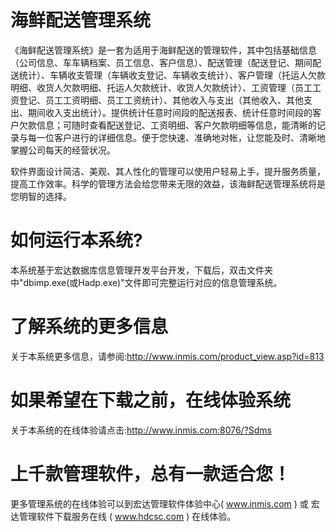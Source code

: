 # 海鲜配送管理系统

《海鲜配送管理系统》是一套为适用于海鲜配送的管理软件，其中包括基础信息（公司信息、车车辆档案、员工信息、客户信息）、配送管理（配送登记、期间配送统计）、车辆收支管理（车辆收支登记、车辆收支统计）、客户管理（托运人欠款明细、收货人欠款明细、托运人欠款统计、收货人欠款统计）、工资管理（员工工资登记、员工工资明细、员工工资统计）、其他收入与支出（其他收入、其他支出、期间收入支出统计）。提供统计任意时间段的配送报表、统计任意时间段的客户欠款信息；可随时查看配送登记、工资明细、客户欠款明细等信息，能清晰的记录与每一位客户进行的详细信息。便于您快速、准确地对帐，让您能及时、清晰地掌握公司每天的经营状况。

软件界面设计简洁、美观、其人性化的管理可以使用户轻易上手，提升服务质量，提高工作效率。科学的管理方法会给您带来无限的效益，该海鲜配送管理系统将是您明智的选择。

# 如何运行本系统?

本系统基于宏达数据库信息管理开发平台开发，下载后，双击文件夹中"dbimp.exe(或Hadp.exe)"文件即可完整运行对应的信息管理系统。

# 了解系统的更多信息

关于本系统更多信息，请参阅:http://www.inmis.com/product_view.asp?id=813

# 如果希望在下载之前，在线体验系统

关于本系统的在线体验请点击:http://www.inmis.com:8076/?Sdms

# 上千款管理软件，总有一款适合您！

更多管理系统的在线体验可以到宏达管理软件体验中心( www.inmis.com ) 或 宏达管理软件下载服务在线 ( www.hdcsc.com ) 在线体验。

